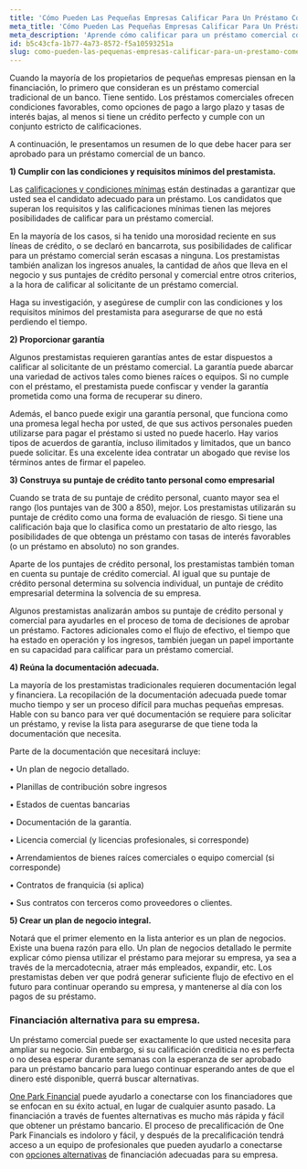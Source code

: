 ```yaml
---
title: 'Cómo Pueden Las Pequeñas Empresas Calificar Para Un Préstamo Comercial'
meta_title: 'Cómo Pueden Las Pequeñas Empresas Calificar Para Un Préstamo Comercial'
meta_description: 'Aprende cómo calificar para un préstamo comercial como propietario de un pequeño negocio. Si necesita dinero RÁPIDO, acuda a One Park Financial para obtener ayuda sobre cómo acceder a financiación  alternativa.'
id: b5c43cfa-1b77-4a73-8572-f5a10593251a
slug: como-pueden-las-pequenas-empresas-calificar-para-un-prestamo-comercial
---
```

Cuando la mayoría de los propietarios de pequeñas empresas piensan en la financiación, lo primero que consideran es un préstamo comercial tradicional de un banco. Tiene sentido. Los préstamos comerciales ofrecen condiciones favorables, como opciones de pago a largo plazo y tasas de interés bajas, al menos si tiene un crédito perfecto y cumple con un conjunto estricto de calificaciones.

A continuación, le presentamos un resumen de lo que debe hacer para ser aprobado para un préstamo comercial de un banco. 

**1)	Cumplir con las condiciones y requisitos mínimos del prestamista.**

Las [calificaciones y condiciones mínimas](https://www.oneparkfinancial.com/es/articulos/como-obtener-un-prestamo-comercial-con-mal-credito) están destinadas a garantizar que usted sea el candidato adecuado para un préstamo. Los candidatos que superan los requisitos y las calificaciones mínimas tienen las mejores posibilidades de calificar para un préstamo comercial. 

En la mayoría de los casos, si ha tenido una morosidad reciente en sus líneas de crédito, o se declaró en bancarrota, sus posibilidades de calificar para un préstamo comercial serán escasas a ninguna. Los prestamistas también analizan los ingresos anuales, la cantidad de años que lleva en el negocio y sus puntajes de crédito personal y comercial entre otros criterios, a la hora de calificar al solicitante de un préstamo comercial. 

Haga su investigación, y asegúrese de cumplir con las condiciones y los requisitos mínimos del prestamista para asegurarse de que no está perdiendo el tiempo.  

**2)	Proporcionar garantía**

Algunos prestamistas requieren garantías antes de estar dispuestos a calificar al solicitante de un préstamo comercial. La garantía puede abarcar una variedad de activos tales como bienes raíces o equipos. Si no cumple con el préstamo, el prestamista puede confiscar y vender la garantía prometida como una forma de recuperar su dinero. 

Además, el banco puede exigir una garantía personal, que funciona como una promesa legal hecha por usted, de que sus activos personales pueden utilizarse para pagar el préstamo si usted no puede hacerlo. Hay varios tipos de acuerdos de garantía, incluso ilimitados y limitados, que un banco puede solicitar. Es una excelente idea contratar un abogado que revise los términos antes de firmar el papeleo.

**3)	Construya su puntaje de crédito tanto personal como empresarial**

Cuando se trata de su puntaje de crédito personal, cuanto mayor sea el rango (los puntajes van de 300 a 850), mejor. Los prestamistas utilizarán su puntaje de crédito como una forma de evaluación de riesgo. Si tiene una calificación baja que lo clasifica como un prestatario de alto riesgo,  las posibilidades de que obtenga un préstamo con tasas de interés favorables (o un préstamo en absoluto) no son grandes.

Aparte de los puntajes de crédito personal, los prestamistas también toman en cuenta su puntaje de crédito comercial. Al igual que su puntaje de crédito personal determina su solvencia individual, un puntaje de crédito empresarial determina la solvencia de su empresa. 

Algunos prestamistas analizarán ambos su puntaje de crédito personal y comercial para ayudarles en el proceso de toma de decisiones de aprobar un préstamo. Factores adicionales como el flujo de efectivo, el tiempo que ha estado en operación y los ingresos, también juegan un papel importante en su capacidad para calificar para un préstamo comercial. 

**4)	Reúna la documentación adecuada.**

La mayoría de los prestamistas tradicionales requieren documentación legal y financiera. La recopilación de la documentación adecuada puede tomar mucho tiempo y ser un proceso difícil para muchas pequeñas empresas. Hable con su banco para ver qué documentación se requiere para solicitar un préstamo, y revise la lista para asegurarse de que tiene toda la documentación que necesita. 

Parte de la documentación que necesitará incluye:

•	Un plan de negocio detallado.

•	Planillas de contribución sobre ingresos

•	Estados de cuentas bancarias

•	Documentación de la garantía.

•	Licencia comercial (y licencias profesionales, si corresponde)

•	Arrendamientos de bienes raíces comerciales o equipo comercial (si corresponde)

•	Contratos de franquicia (si aplica)

•	Sus contratos con terceros como proveedores o clientes.

**5)	Crear un plan de negocio integral.**

Notará que el primer elemento en la lista anterior es un plan de negocios. Existe una buena razón para ello. Un plan de negocios detallado le permite explicar cómo piensa utilizar el préstamo para mejorar su empresa, ya sea a través de la mercadotecnia, atraer más empleados, expandir, etc. Los prestamistas deben ver que podrá generar suficiente flujo de efectivo en el futuro para continuar operando su empresa, y mantenerse al día con los pagos de su préstamo. 

### Financiación alternativa para su empresa.

Un préstamo comercial puede ser exactamente lo que usted necesita para ampliar su negocio. Sin embargo, si su calificación crediticia no es perfecta o no desea esperar durante semanas con la esperanza de ser aprobado para un préstamo bancario para luego continuar esperando antes de que el dinero esté disponible, querrá buscar alternativas. 

[One Park Financial](https://www.oneparkfinancial.com/es/) puede ayudarlo a conectarse con los financiadores que se enfocan en su éxito actual, en lugar de cualquier asunto pasado. La financiación a través de fuentes alternativas es mucho más rápida y fácil que obtener un préstamo bancario. El proceso de precalificación de One Park Financials es indoloro y fácil, y después de la precalificación tendrá acceso a un equipo de profesionales que pueden ayudarlo a conectarse con [opciones alternativas](https://www.oneparkfinancial.com/es/preaprob) de financiación adecuadas para su empresa.